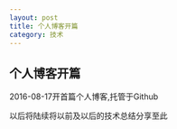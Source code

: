```yaml
---
layout: post
title: 个人博客开篇
category: 技术
---
```


## 个人博客开篇

2016-08-17开首篇个人博客,托管于Github

以后将陆续将以前及以后的技术总结分享至此